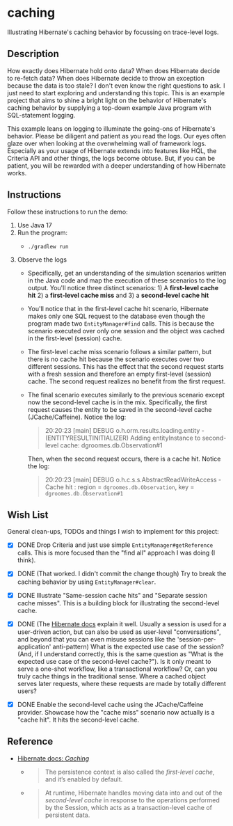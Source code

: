 # caching

Illustrating Hibernate's caching behavior by focussing on trace-level logs.


## Description

How exactly does Hibernate hold onto data? When does Hibernate decide to re-fetch data? When does Hibernate decide to
throw an exception because the data is too stale? I don't even know the right questions to ask. I just need to start
exploring and understanding this topic. This is an example project that aims to shine a bright light on the behavior
of Hibernate's caching behavior by supplying a top-down example Java program with SQL-statement logging.

This example leans on logging to illuminate the going-ons of Hibernate's behavior. Please be diligent and patient as
you read the logs. Our eyes often glaze over when looking at the overwhelming wall of framework logs. Especially as your
usage of Hibernate extends into features like HQL, the Criteria API and other things, the logs become obtuse. But, if
you can be patient, you will be rewarded with a deeper understanding of how Hibernate works.


## Instructions

Follow these instructions to run the demo:

1. Use Java 17
2. Run the program:
   * ```shell
     ./gradlew run
     ```
3. Observe the logs
   * Specifically, get an understanding of the simulation scenarios written in the Java code and map the execution of
     these scenarios to the log output. You'll notice three distinct scenarios: 1) A **first-level cache hit**
     2) a **first-level cache miss** and 3) a **second-level cache hit** 
   * You'll notice that in the first-level cache hit scenario, Hibernate makes only one SQL request to the database even
     though the program made two `EntityManager#find` calls. This is because the scenario executed over only one session
     and the object was cached in the first-level (session) cache.
   * The first-level cache miss scenario follows a similar pattern, but there is no cache hit because the scenario executes
     over two different sessions. This has the effect that the second request starts with a fresh session and therefore
     an empty first-level (session) cache. The second request realizes no benefit from the first request.
   * The final scenario executes similarly to the previous scenario except now the second-level cache is in the mix.
     Specifically, the first request causes the entity to be saved in the second-level cache (JCache/Caffeine). Notice
     the log:
     > 20:20:23 [main] DEBUG o.h.orm.results.loading.entity - (ENTITYRESULTINITIALIZER) Adding entityInstance to second-level cache: dgroomes.db.Observation#1
     
     Then, when the second request occurs, there is a cache hit. Notice the log:
     > 20:20:23 [main] DEBUG o.h.c.s.s.AbstractReadWriteAccess - Cache hit : region = `dgroomes.db.Observation`, key = `dgroomes.db.Observation#1`


## Wish List

General clean-ups, TODOs and things I wish to implement for this project:

* [x] DONE Drop Criteria and just use simple `EntityManager#getReference` calls. This is more focused than the "find all"
  approach I was doing (I think).
* [x] DONE (That worked. I didn't commit the change though) Try to break the caching behavior by using `EntityManager#clear`.
* [x] DONE Illustrate "Same-session cache hits" and "Separate session cache misses". This is a building block for
  illustrating the second-level cache.
* [x] DONE (The [Hibernate docs](https://docs.jboss.org/hibernate/orm/6.1/userguide/html_single/Hibernate_User_Guide.html#architecture-current-session) explain it well. Usually a session is used for a user-driven action, but can also be used as user-level "conversations", and beyond that you can even misuse sessions like the 'session-per-application' anti-pattern) What is the expected use case of the session? (And, if I understand correctly, this is the same question as "What
  is the expected use case of the second-level cache?"). Is it only meant to serve a one-shot workflow, like a transactional
  workflow? Or, can you truly cache things in the traditional sense. Where a cached object serves later requests, where
  these requests are made by totally different users?
* [x] DONE Enable the second-level cache using the JCache/Caffeine provider. Showcase how the "cache miss" scenario now
  actually is a "cache hit". It hits the second-level cache.


## Reference

* [Hibernate docs: *Caching*](https://docs.jboss.org/hibernate/orm/6.1/userguide/html_single/Hibernate_User_Guide.html#caching)
  * > The persistence context is also called the *first-level cache*, and it’s enabled by default.
  * > At runtime, Hibernate handles moving data into and out of the *second-level cache* in response to the operations performed by the Session, which acts as a transaction-level cache of persistent data.
